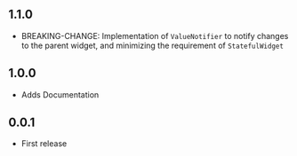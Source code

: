## 1.1.0

* BREAKING-CHANGE: Implementation of `ValueNotifier` to notify changes to the parent widget, and minimizing the requirement of `StatefulWidget`

## 1.0.0

* Adds Documentation


## 0.0.1

* First release
